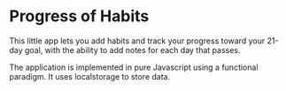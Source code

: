 # Progress of Habits

This little app lets you add habits and track your progress toward your 21-day goal, with the ability to add notes for each day that passes.

The application is implemented in pure Javascript using a functional paradigm. It uses localstorage to store data.
